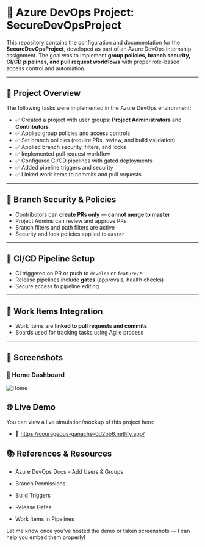 # 🔐 Azure DevOps Project: SecureDevOpsProject

This repository contains the configuration and documentation for the **SecureDevOpsProject**, developed as part of an Azure DevOps internship assignment. The goal was to implement **group policies, branch security, CI/CD pipelines, and pull request workflows** with proper role-based access control and automation.

---

## 📌 Project Overview

The following tasks were implemented in the Azure DevOps environment:

- ✅ Created a project with user groups: **Project Administrators** and **Contributors**
- ✅ Applied group policies and access controls
- ✅ Set branch policies (require PRs, review, and build validation)
- ✅ Applied branch security, filters, and locks
- ✅ Implemented pull request workflow
- ✅ Configured CI/CD pipelines with gated deployments
- ✅ Added pipeline triggers and security
- ✅ Linked work items to commits and pull requests

---

## 🚧 Branch Security & Policies

- Contributors can **create PRs only** — **cannot merge to master**
- Project Admins can review and approve PRs
- Branch filters and path filters are active
- Security and lock policies applied to `master`

---

## 🧪 CI/CD Pipeline Setup

- CI triggered on PR or push to `develop` or `feature/*`
- Release pipelines include **gates** (approvals, health checks)
- Secure access to pipeline editing

---

## 🔁 Work Items Integration

- Work items are **linked to pull requests and commits**
- Boards used for tracking tasks using Agile process

---

## 📸 Screenshots

### 🔹 Home Dashboard
![Home](./assets/home.png)

## 🌐 Live Demo
You can view a live simulation/mockup of this project here:
- 🔗 https://courageous-ganache-0d2bb6.netlify.app/

## 📚 References & Resources
- Azure DevOps Docs – Add Users & Groups

- Branch Permissions

- Build Triggers

- Release Gates

- Work Items in Pipelines


Let me know once you’ve hosted the demo or taken screenshots — I can help you embed them properly!
